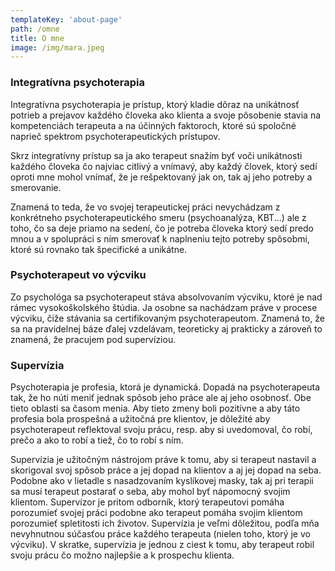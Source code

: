 ```yaml
---
templateKey: 'about-page'
path: /omne
title: O mne
image: /img/mara.jpeg
---
```


### Integratívna psychoterapia
Integratívna psychoterapia je prístup, ktorý kladie dôraz na unikátnosť potrieb a prejavov každého človeka ako klienta a svoje pôsobenie stavia na kompetenciách terapeuta a na účinných faktoroch, ktoré sú spoločné naprieč spektrom psychoterapeutických prístupov. 

Skrz integratívny prístup sa ja ako terapeut snažím byť voči unikátnosti každého človeka čo najviac citlivý a vnímavý, aby každý človek, ktorý sedí oproti mne mohol vnímať, že je rešpektovaný jak on, tak aj jeho potreby a smerovanie. 

Znamená to teda, že vo svojej terapeutickej práci nevychádzam z konkrétneho psychoterapeutického smeru (psychoanalýza, KBT...) ale z toho, čo sa deje priamo na sedení, čo je potreba človeka ktorý sedí predo mnou a v spolupráci s ním smerovať k naplneniu tejto potreby spôsobmi, ktoré sú rovnako tak špecifické a unikátne. 

### Psychoterapeut vo výcviku
Zo psychológa sa psychoterapeut stáva absolvovaním výcviku, ktoré je nad rámec vysokoškolského štúdia. Ja osobne sa nachádzam práve v procese výcviku, čiže stávania sa certifikovaným psychoterapeutom. Znamená to, že sa na pravidelnej báze ďalej vzdelávam, teoreticky aj prakticky a zároveň to znamená, že pracujem pod supervíziou. 

### Supervízia 
Psychoterapia je profesia, ktorá je dynamická. Dopadá na psychoterapeuta tak, že ho núti meniť jednak spôsob jeho práce ale aj jeho osobnosť. Obe tieto oblasti sa časom menia. Aby tieto zmeny boli pozitívne a aby táto profesia bola prospešná a užitočná pre klientov, je dôležité aby psychoterapeut reflektoval svoju prácu, resp. aby si uvedomoval, čo robí, prečo a ako to robí a tiež, čo to robí s ním.

Supervízia je užitočným nástrojom práve k tomu, aby si terapeut nastavil a skorigoval svoj spôsob práce a jej dopad na klientov a aj jej dopad na seba. Podobne ako v lietadle s nasadzovaním kyslíkovej masky, tak aj pri terapii sa musí terapeut postarať o seba, aby mohol byť nápomocný svojim klientom. Supervízor je pritom odborník, ktorý terapeutovi pomáha porozumieť svojej práci podobne ako terapeut pomáha svojim klientom porozumieť spletitosti ich životov. Supervízia je veľmi dôležitou, podľa mňa nevyhnutnou súčasťou práce každého terapeuta (nielen toho, ktorý je vo výcviku). V skratke, supervízia je jednou z ciest k tomu, aby terapeut robil svoju prácu čo možno najlepšie a k prospechu klienta. 
